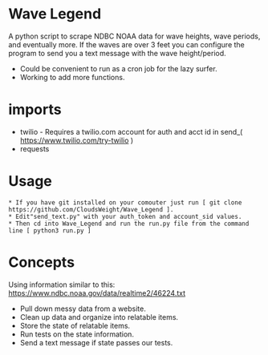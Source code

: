 # Wave Legend
A python script to scrape NDBC NOAA data for wave heights, wave periods, and eventually more.  If the waves are over 3 feet you can configure the program to send you a text message with the wave height/period.  

* Could be convenient to run as a cron job for the lazy surfer.  
* Working to add more functions. 

# imports
* twilio - Requires a twilio.com account for auth and acct id in send_( https://www.twilio.com/try-twilio )
* requests

# Usage
    * If you have git installed on your comouter just run [ git clone https://github.com/CloudsWeight/Wave_Legend ].
    * Edit"send_text.py" with your auth_token and account_sid values.
    * Then cd into Wave_Legend and run the run.py file from the command line [ python3 run.py ]

# Concepts
Using information similar to this: https://www.ndbc.noaa.gov/data/realtime2/46224.txt
* Pull down messy data from a website.  
* Clean up data and organize into relatable items.  
* Store the state of relatable items. 
* Run tests on the state information.
* Send a text message if state passes our tests.  

